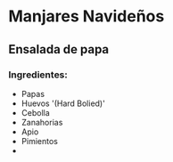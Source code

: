 # Manjares Navideños
## Ensalada de papa
### Ingredientes:
- Papas
- Huevos '(Hard Bolied)'
- Cebolla
- Zanahorias
- Apio
- Pimientos
- 
